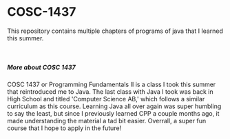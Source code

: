 # COSC-1437
This repository contains multiple chapters of programs of java that I learned this summer.

<br/>

##### More about COSC 1437
COSC 1437 or Programming Fundamentals II is a class I took this summer that reintroduced me to Java. 
The last class with Java I took was back in High School and titled 'Computer Science AB,' which follows a similar curriculum as this course.
Learning Java all over again was super humbling to say the least, but since I previously learned CPP a couple months ago, it
made understanding the material a tad bit easier. Overrall, a super fun course that I hope to apply in the future!


